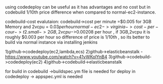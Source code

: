 using codedeploy can be useful as it has advantages and no cost but in codebuild 1/10th price difference when compared to normal-ec2-instance.

codebuild-cost evalutaion:
codebuild->cost per minute =$0.005 for 3GB Memory and 2vcpu = $0.03 per hour
normal-ec2->virginia->cost-per-cour->t2.small->2GB,2vcpu->$0.00208 per hour , if 3GB,2vcpu it is roughly $0.003 per hour
so difference of price is 1/10th , so its better to build via normal instance via installing jenkins



1)github->codedeploy(ec2,lambda,ecs)
2)github->elasticbeanstalk - https://www.youtube.com/watch?v=41vWKolYnB4
3)github->codebuild->codedeploy(ec2)
4)github->codebuild->elasticbeanstalk

for build in codebuild ->buildspec.ym file is needed
for deploy in codedeploy -> appspec.yml is needed
